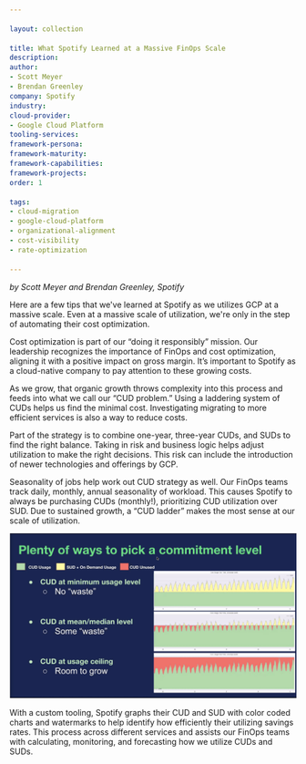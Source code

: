 ```yaml
---

layout: collection

title: What Spotify Learned at a Massive FinOps Scale
description:
author:
- Scott Meyer
- Brendan Greenley
company: Spotify
industry:
cloud-provider:
- Google Cloud Platform
tooling-services:
framework-persona:
framework-maturity:
framework-capabilities:
framework-projects:
order: 1

tags:
- cloud-migration
- google-cloud-platform
- organizational-alignment
- cost-visibility
- rate-optimization

---
```


*by Scott Meyer and Brendan Greenley, Spotify*

Here are a few tips that we've learned at Spotify as we utilizes GCP at a massive scale. Even at a massive scale of utilization, we're only  in the step of automating their cost optimization.

Cost optimization is part of our “doing it responsibly” mission. Our leadership recognizes the importance of FinOps and cost optimization, aligning it with a positive impact on gross margin. It’s important to Spotify as a cloud-native company to pay attention to these growing costs.

As we grow, that organic growth throws complexity into this process and feeds into what we call our “CUD problem.” Using a laddering system of CUDs helps us find the minimal cost. Investigating migrating to more efficient services is also a way to reduce costs.

Part of the strategy is to combine one-year, three-year CUDs, and SUDs to find the right balance. Taking in risk and business logic helps adjust utilization to make the right decisions. This risk can include the introduction of newer technologies and offerings by GCP.

Seasonality of jobs help work out CUD strategy as well. Our FinOps teams track daily, monthly, annual seasonality of workload. This causes Spotify to always be purchasing CUDs (monthly!), prioritizing CUD utilization over SUD. Due to sustained growth, a “CUD ladder” makes the most sense at our scale of utilization.

![](/img/stories/spotify.jpeg)

With a custom tooling, Spotify graphs their CUD and SUD with color coded charts and watermarks to help identify how efficiently their utilizing savings rates. This process across different services and assists our FinOps teams with calculating, monitoring, and forecasting how we utilize CUDs and SUDs.
